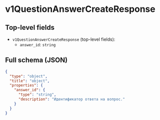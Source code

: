 # v1QuestionAnswerCreateResponse

## Top-level fields
- `v1QuestionAnswerCreateResponse` (top-level fields):
  - `answer_id`: `string`

## Full schema (JSON)
```json
{
  "type": "object",
  "title": "object",
  "properties": {
    "answer_id": {
      "type": "string",
      "description": "Идентификатор ответа на вопрос."
    }
  }
}
```
